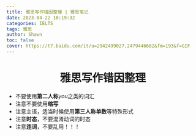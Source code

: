 ```yaml
---
title: 雅思写作错因整理 | 雅思笔记
date: 2023-04-22 10:19:32
categories: IELTS
tags: 雅思
author: Shawn
toc: false
cover: https://t7.baidu.com/it/u=2942499027,2479446682&fm=193&f=GIF
---
```


<center><h1>雅思写作错因整理</h1></center>

+ 不要使用**第二人称**$you$之类的词汇
+ 注意不要使用**缩写**
+ 注意主语，适当时候使用**第三人称单数**等特殊形式
+ 注意**时态**，不要混淆动词的时态
+ 注意**连词**，不要乱用！！！
